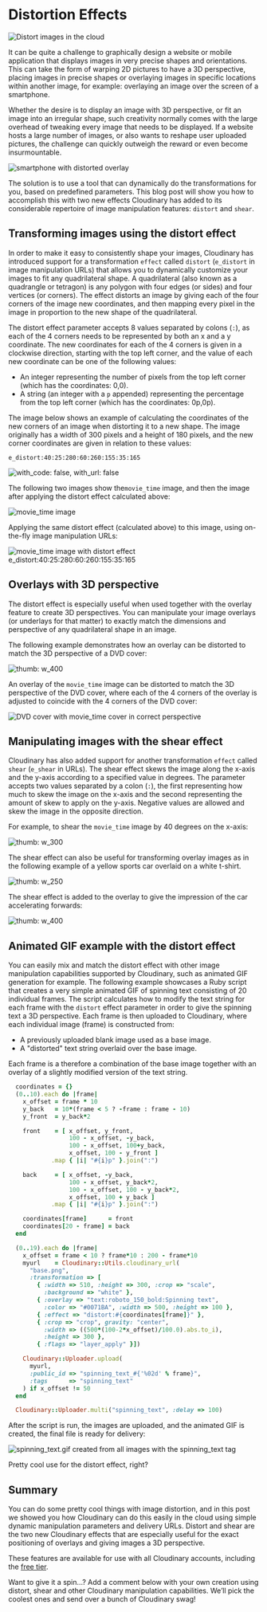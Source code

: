 # Distortion Effects

![Distort images in the cloud](https://res.cloudinary.com/cloudinary/image/upload/w_500/distort_post.jpg)

It can be quite a challenge to graphically design a website or mobile application that displays images in very precise shapes and orientations. This can take the form of warping 2D pictures to have a 3D perspective, placing images in precise shapes or overlaying images in specific locations within another image, for example: overlaying an image over the screen of a smartphone.

Whether the desire is to display an image with 3D perspective, or fit an image into an irregular shape, such creativity normally comes with the large overhead of tweaking every image that needs to be displayed. If a website hosts a large number of images, or also wants to reshape user uploaded pictures, the challenge can quickly outweigh the reward or even become insurmountable.

![smartphone with distorted overlay](https://res.cloudinary.com/demo/image/upload/w_700,h_200/l_mobile_phone,w_150,g_west/l_mobile_phone,w_150,g_east/l_movie_time,w_90,g_center/l_movie_time,w_100,g_east,e_distort:30:20:85:40:25:120:-30:90/l_text:roboto_120_bold:+%20%20%20%20%20%20%20%20=/base.jpg)

The solution is to use a tool that can dynamically do the transformations for you, based on predefined parameters. This blog post will show you how to accomplish this with two new effects Cloudinary has added to its considerable repertoire of image manipulation features: `distort` and `shear`.

## Transforming images using the distort effect

In order to make it easy to consistently shape your images, Cloudinary has introduced support for a transformation `effect` called `distort` \(`e_distort` in image manipulation URLs\) that allows you to dynamically customize your images to fit any quadrilateral shape. A quadrilateral \(also known as a quadrangle or tetragon\) is any polygon with four edges \(or sides\) and four vertices \(or corners\). The effect distorts an image by giving each of the four corners of the image new coordinates, and then mapping every pixel in the image in proportion to the new shape of the quadrilateral.

The distort effect parameter accepts 8 values separated by colons \(`:`\), as each of the 4 corners needs to be represented by both an x and a y coordinate. The new coordinates for each of the 4 corners is given in a clockwise direction, starting with the top left corner, and the value of each new coordinate can be one of the following values:

* An integer representing the number of pixels from the top left corner \(which has the coordinates: 0,0\).
* A string \(an integer with a `p` appended\) representing the percentage from the top left corner \(which has the coordinates: 0p,0p\).

The image below shows an example of calculating the coordinates of the new corners of an image when distorting it to a new shape. The image originally has a width of 300 pixels and a height of 180 pixels, and the new corner coordinates are given in relation to these values:

`e_distort:40:25:280:60:260:155:35:165`

![with\_code: false, with\_url: false](https://res.cloudinary.com/demo/image/upload/Distort_example.png)

The following two images show the`movie_time` image, and then the image after applying the distort effect calculated above:

![movie\_time image](https://res.cloudinary.com/demo/image/upload/w_300,h_180,c_fill/movie_time.jpg)

Applying the same distort effect \(calculated above\) to this image, using on-the-fly image manipulation URLs:

![movie\_time image with distort effect e\_distort:40:25:280:60:260:155:35:165](https://res.cloudinary.com/demo/image/upload/w_300,h_180,c_fill/e_distort:40:25:280:60:260:155:35:165/movie_time.jpg)

## Overlays with 3D perspective

The distort effect is especially useful when used together with the overlay feature to create 3D perspectives. You can manipulate your image overlays \(or underlays for that matter\) to exactly match the dimensions and perspective of any quadrilateral shape in an image.

The following example demonstrates how an overlay can be distorted to match the 3D perspective of a DVD cover:

![thumb: w\_400](https://res.cloudinary.com/demo/image/upload/disc_box.jpg)

An overlay of the `movie_time` image can be distorted to match the 3D perspective of the DVD cover, where each of the 4 corners of the overlay is adjusted to coincide with the 4 corners of the DVD cover:

![DVD cover with movie\_time cover in correct perspective](https://res.cloudinary.com/demo/image/upload/w_400,c_scale/l_movie_time,w_300,e_distort:55:55:195:20:195:350:55:320/disc_box.jpg)

## Manipulating images with the shear effect

Cloudinary has also added support for another transformation `effect` called `shear` \(`e_shear` in URLs\). The shear effect skews the image along the x-axis and the y-axis according to a specified value in degrees. The parameter accepts two values separated by a colon \(`:`\), the first representing how much to skew the image on the x-axis and the second representing the amount of skew to apply on the y-axis. Negative values are allowed and skew the image in the opposite direction.

For example, to shear the `movie_time` image by 40 degrees on the x-axis:

![thumb: w\_300](https://res.cloudinary.com/demo/image/upload/e_shear:40:0/movie_time.jpg)

The shear effect can also be useful for transforming overlay images as in the following example of a yellow sports car overlaid on a white t-shirt.

![thumb: w\_250](https://res.cloudinary.com/demo/image/upload/yellow_sports_car.png)

The shear effect is added to the overlay to give the impression of the car accelerating forwards:

![thumb: w\_400](https://res.cloudinary.com/demo/image/upload/l_yellow_sports_car,g_north,w_400,x_20,y_120,e_shear:20:0/blank_shirt.jpg)

## Animated GIF example with the distort effect

You can easily mix and match the distort effect with other image manipulation capabilities supported by Cloudinary, such as animated GIF generation for example. The following example showcases a Ruby script that creates a very simple animated GIF of spinning text consisting of 20 individual frames. The script calculates how to modify the text string for each frame with the `distort` effect parameter in order to give the spinning text a 3D perspective. Each frame is then uploaded to Cloudinary, where each individual image \(frame\) is constructed from:

* A previously uploaded blank image used as a base image.
* A "distorted" text string overlaid over the base image.

Each frame is a therefore a combination of the base image together with an overlay of a slightly modified version of the text string.

```ruby
  coordinates = {}
  (0..10).each do |frame|
    x_offset = frame * 10
    y_back   = 10*(frame < 5 ? -frame : frame - 10)
    y_front  = y_back*2

    front    = [ x_offset, y_front, 
                 100 - x_offset, -y_back,
                 100 - x_offset, 100+y_back,
                 x_offset, 100 - y_front ]
            .map { |i| "#{i}p" }.join(":")

    back     = [ x_offset, -y_back, 
                 100 - x_offset, y_back*2,
                 100 - x_offset, 100 - y_back*2,
                 x_offset, 100 + y_back ]
            .map { |i| "#{i}p" }.join(":")

    coordinates[frame]      = front
    coordinates[20 - frame] = back
  end

  (0..19).each do |frame|
    x_offset = frame < 10 ? frame*10 : 200 - frame*10
    myurl    = Cloudinary::Utils.cloudinary_url(
      "base.png",
      :transformation => [
        { :width => 510, :height => 300, :crop => "scale",
          :background => "white" },
        { :overlay => "text:roboto_150_bold:Spinning text", 
          :color => "#0071BA", :width => 500, :height => 100 },
        { :effect => "distort:#{coordinates[frame]}" },
        { :crop => "crop", gravity: "center", 
          :width => ((500*(100-2*x_offset)/100.0).abs.to_i), 
          :height => 300 },
        { :flags => "layer_apply" }])

    Cloudinary::Uploader.upload(
      myurl,
      :public_id => "spinning_text_#{'%02d' % frame}",
      :tags      => "spinning_text"
    ) if x_offset != 50
  end

  Cloudinary::Uploader.multi("spinning_text", :delay => 100)
```

After the script is run, the images are uploaded, and the animated GIF is created, the final file is ready for delivery:

![spinning\_text.gif created from all images with the spinning\_text tag](https://res.cloudinary.com/demo/image/multi/dl_100/spinning_text.gif)

Pretty cool use for the distort effect, right?

## Summary

You can do some pretty cool things with image distortion, and in this post we showed you how Cloudinary can do this easily in the cloud using simple dynamic manipulation parameters and delivery URLs. Distort and shear are the two new Cloudinary effects that are especially useful for the exact positioning of overlays and giving images a 3D perspective.

These features are available for use with all Cloudinary accounts, including the [free tier](https://cloudinary.com/signup).

Want to give it a spin…? Add a comment below with your own creation using distort, shear and other Cloudinary manipulation capabilities. We’ll pick the coolest ones and send over a bunch of Cloudinary swag!

